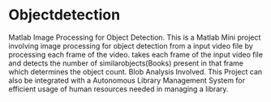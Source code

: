 # Objectdetection
Matlab Image Processing for Object Detection.
This is a Matlab Mini project involving image processing for object detection from a input video file by processing each frame of the video.
takes each frame of the input video file and detects the number of similarobjects(Books) present in that frame which determines the object count.
Blob Analysis Involved.
This Project can also be integrated with a Autonomous Library Management System for efficient usage of human resources needed in managing a library.
